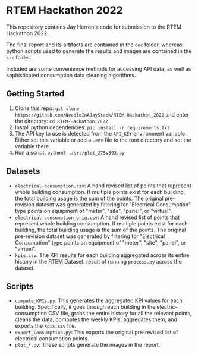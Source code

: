 # RTEM Hackathon 2022

This repository contains Jay Herron's code for submission to the RTEM Hackathon 2022.

The final report and its artifacts are contained in the `doc` folder, whereas python scripts used to generate the results and images are contained in the `src` folder.

Included are some convenience methods for accessing API data, as well as sophisticated consumption data cleaning algorithms.

## Getting Started

1. Clone this repo: `git clone https://github.com/NeedleInAJayStack/RTEM-Hackathon_2022` and enter the directory: `cd RTEM-Hackathon_2022`
2. Install python dependencies: `pip install -r requirements.txt`
3. The API key to use is detected from the `API_KEY` environment variable. Either set this variable or add a `.env` file to the root directory and set the variable there.
4. Run a script: `python3 ./src/plot_275v393.py`

## Datasets

- `electrical-consumption.csv`: A hand revised list of points that represent whole building consumption. If multiple points exist for each building, the total building usage is the sum of the points. The original pre-revision dataset was generated by filtering for "Electrical Consumption" type points on equipment of "meter", "site", "panel", or "virtual".
- `electrical-consumption_orig.csv`: A hand revised list of points that represent whole building consumption. If multiple points exist for each building, the total building usage is the sum of the points. The original pre-revision dataset was generated by filtering for "Electrical Consumption" type points on equipment of "meter", "site", "panel", or "virtual".
- `kpis.csv`: The KPI results for each building aggregated across its entire history in the RTEM Dataset. result of running `process.py` across the dataset.

## Scripts

- `compute_KPIs.py`: This generates the aggregated KPI values for each building. Specifically, it goes through each building in the electric-consumption CSV file, grabs the entire history for all the relevant points, cleans the data, computes the weekly KPIs, aggregates them, and exports the `kpis.csv` file.
- `export_Consumption.py`: This exports the original pre-revised list of electrical consumption points.
- `plot_*.py`: These scripts generate the images in the report.